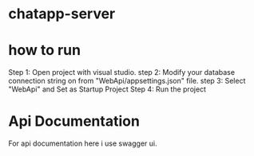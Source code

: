 # chatapp-server

# how to run

Step 1: Open project with visual studio.
step 2: Modify your database connection string on from "WebApi/appsettings.json" file.
step 3: Select "WebApi" and Set as Startup Project 
Step 4: Run the project

# Api Documentation

For api documentation here i use swagger ui.
